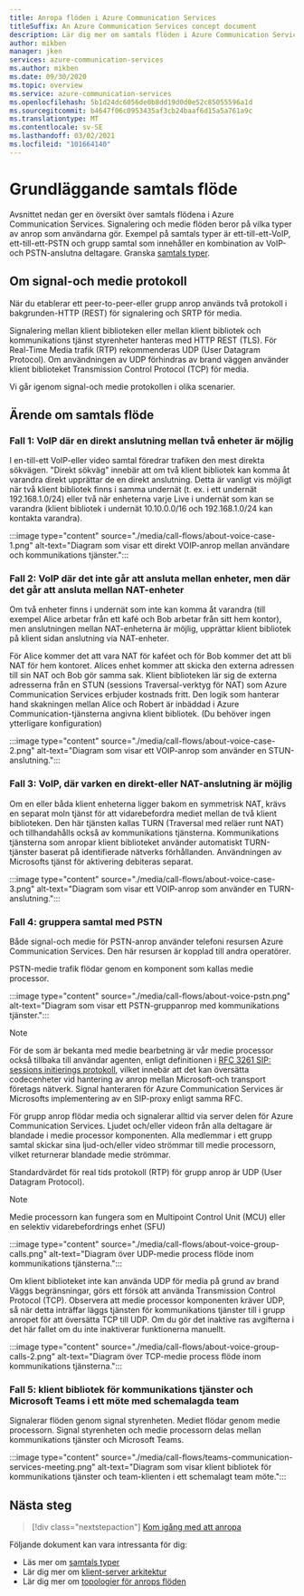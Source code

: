 ```yaml
---
title: Anropa flöden i Azure Communication Services
titleSuffix: An Azure Communication Services concept document
description: Lär dig mer om samtals flöden i Azure Communication Services.
author: mikben
manager: jken
services: azure-communication-services
ms.author: mikben
ms.date: 09/30/2020
ms.topic: overview
ms.service: azure-communication-services
ms.openlocfilehash: 5b1d24dc6056de0b8dd19d0d0e52c85055596a1d
ms.sourcegitcommit: b4647f06c0953435af3cb24baaf6d15a5a761a9c
ms.translationtype: MT
ms.contentlocale: sv-SE
ms.lasthandoff: 03/02/2021
ms.locfileid: "101664140"
---
```

# <a name="call-flow-basics"></a>Grundläggande samtals flöde

Avsnittet nedan ger en översikt över samtals flödena i Azure Communication Services. Signalering och medie flöden beror på vilka typer av anrop som användarna gör. Exempel på samtals typer är ett-till-ett-VoIP, ett-till-ett-PSTN och grupp samtal som innehåller en kombination av VoIP-och PSTN-anslutna deltagare. Granska [samtals typer](./voice-video-calling/about-call-types.md).

## <a name="about-signaling-and-media-protocols"></a>Om signal-och medie protokoll

När du etablerar ett peer-to-peer-eller grupp anrop används två protokoll i bakgrunden-HTTP (REST) för signalering och SRTP för media.

Signalering mellan klient biblioteken eller mellan klient bibliotek och kommunikations tjänst styrenheter hanteras med HTTP REST (TLS). För Real-Time Media trafik (RTP) rekommenderas UDP (User Datagram Protocol). Om användningen av UDP förhindras av brand väggen använder klient biblioteket Transmission Control Protocol (TCP) för media.

Vi går igenom signal-och medie protokollen i olika scenarier.

## <a name="call-flow-cases"></a>Ärende om samtals flöde

### <a name="case-1-voip-where-a-direct-connection-between-two-devices-is-possible"></a>Fall 1: VoIP där en direkt anslutning mellan två enheter är möjlig

I en-till-ett VoIP-eller video samtal föredrar trafiken den mest direkta sökvägen. "Direkt sökväg" innebär att om två klient bibliotek kan komma åt varandra direkt upprättar de en direkt anslutning. Detta är vanligt vis möjligt när två klient bibliotek finns i samma undernät (t. ex. i ett undernät 192.168.1.0/24) eller två när enheterna varje Live i undernät som kan se varandra (klient bibliotek i undernät 10.10.0.0/16 och 192.168.1.0/24 kan kontakta varandra).

:::image type="content" source="./media/call-flows/about-voice-case-1.png" alt-text="Diagram som visar ett direkt VOIP-anrop mellan användare och kommunikations tjänster.":::

### <a name="case-2-voip-where-a-direct-connection-between-devices-is-not-possible-but-where-connection-between-nat-devices-is-possible"></a>Fall 2: VoIP där det inte går att ansluta mellan enheter, men där det går att ansluta mellan NAT-enheter

Om två enheter finns i undernät som inte kan komma åt varandra (till exempel Alice arbetar från ett kafé och Bob arbetar från sitt hem kontor), men anslutningen mellan NAT-enheterna är möjlig, upprättar klient bibliotek på klient sidan anslutning via NAT-enheter.

För Alice kommer det att vara NAT för kaféet och för Bob kommer det att bli NAT för hem kontoret. Alices enhet kommer att skicka den externa adressen till sin NAT och Bob gör samma sak. Klient biblioteken lär sig de externa adresserna från en STUN (sessions Traversal-verktyg för NAT) som Azure Communication Services erbjuder kostnads fritt. Den logik som hanterar hand skakningen mellan Alice och Robert är inbäddad i Azure Communication-tjänsterna angivna klient bibliotek. (Du behöver ingen ytterligare konfiguration)

:::image type="content" source="./media/call-flows/about-voice-case-2.png" alt-text="Diagram som visar ett VOIP-anrop som använder en STUN-anslutning.":::

### <a name="case-3-voip-where-neither-a-direct-nor-nat-connection-is-possible"></a>Fall 3: VoIP, där varken en direkt-eller NAT-anslutning är möjlig

Om en eller båda klient enheterna ligger bakom en symmetrisk NAT, krävs en separat moln tjänst för att vidarebefordra mediet mellan de två klient biblioteken. Den här tjänsten kallas TURN (Traversal med reläer runt NAT) och tillhandahålls också av kommunikations tjänsterna. Kommunikations tjänsterna som anropar klient biblioteket använder automatiskt TURN-tjänster baserat på identifierade nätverks förhållanden. Användningen av Microsofts tjänst för aktivering debiteras separat.

:::image type="content" source="./media/call-flows/about-voice-case-3.png" alt-text="Diagram som visar ett VOIP-anrop som använder en TURN-anslutning.":::

### <a name="case-4-group-calls-with-pstn"></a>Fall 4: gruppera samtal med PSTN

Både signal-och medie för PSTN-anrop använder telefoni resursen Azure Communication Services. Den här resursen är kopplad till andra operatörer.

PSTN-medie trafik flödar genom en komponent som kallas medie processor.

:::image type="content" source="./media/call-flows/about-voice-pstn.png" alt-text="Diagram som visar ett PSTN-gruppanrop med kommunikations tjänster.":::

> [!NOTE]
> För de som är bekanta med medie bearbetning är vår medie processor också tillbaka till användar agenten, enligt definitionen i [RFC 3261 SIP: sessions initierings protokoll](https://tools.ietf.org/html/rfc3261), vilket innebär att det kan översätta codecenheter vid hantering av anrop mellan Microsoft-och transport företags nätverk. Signal hanteraren för Azure Communication Services är Microsofts implementering av en SIP-proxy enligt samma RFC.

För grupp anrop flödar media och signalerar alltid via server delen för Azure Communication Services. Ljudet och/eller videon från alla deltagare är blandade i medie processor komponenten. Alla medlemmar i ett grupp samtal skickar sina ljud-och/eller video strömmar till medie processorn, vilket returnerar blandade medie strömmar.

Standardvärdet för real tids protokoll (RTP) för grupp anrop är UDP (User Datagram Protocol).

> [!NOTE]
> Medie processorn kan fungera som en Multipoint Control Unit (MCU) eller en selektiv vidarebefordrings enhet (SFU)

:::image type="content" source="./media/call-flows/about-voice-group-calls.png" alt-text="Diagram över UDP-medie process flöde inom kommunikations tjänsterna.":::

Om klient biblioteket inte kan använda UDP för media på grund av brand Väggs begränsningar, görs ett försök att använda Transmission Control Protocol (TCP). Observera att medie processor komponenten kräver UDP, så när detta inträffar läggs tjänsten för kommunikations tjänster till i grupp anropet för att översätta TCP till UDP. Om du gör det inaktive ras avgifterna i det här fallet om du inte inaktiverar funktionerna manuellt.

:::image type="content" source="./media/call-flows/about-voice-group-calls-2.png" alt-text="Diagram över TCP-medie process flöde inom kommunikations tjänsterna.":::

### <a name="case-5-communication-services-client-library-and-microsoft-teams-in-a-scheduled-teams-meeting"></a>Fall 5: klient bibliotek för kommunikations tjänster och Microsoft Teams i ett möte med schemalagda team

Signalerar flöden genom signal styrenheten. Mediet flödar genom medie processorn. Signal styrenheten och medie processorn delas mellan kommunikations tjänster och Microsoft Teams.

:::image type="content" source="./media/call-flows/teams-communication-services-meeting.png" alt-text="Diagram som visar klient bibliotek för kommunikations tjänster och team-klienten i ett schemalagt team möte.":::



## <a name="next-steps"></a>Nästa steg

> [!div class="nextstepaction"]
> [Kom igång med att anropa](../quickstarts/voice-video-calling/getting-started-with-calling.md)

Följande dokument kan vara intressanta för dig:

- Läs mer om [samtals typer](../concepts/voice-video-calling/about-call-types.md)
- Lär dig mer om [klient-server arkitektur](./client-and-server-architecture.md)
- Lär dig mer om [topologier för anrops flöden](./detailed-call-flows.md)
